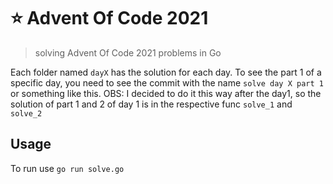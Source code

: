 # ⭐ Advent Of Code 2021
 
> solving Advent Of Code 2021 problems in Go


Each folder named `dayX` has the solution for each day. To see the part 1 of 
a specific day, you need to see the commit with the name `solve day X part 1`
or something like this. OBS: I decided to do it this way after the day1, so 
the solution of part 1 and 2 of day 1 is in the respective func `solve_1` and `solve_2`


## Usage
To run use `go run solve.go`

